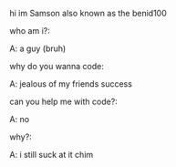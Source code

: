 hi im Samson also known as the benid100

who am i?:

A: a guy (bruh)

why do you wanna code:

A: jealous of my friends success

can you help me with code?:

A: no

why?:

A: i still suck at it chim
